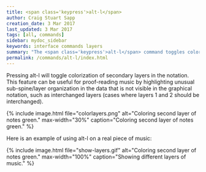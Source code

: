 ```yaml
---
title: <span class='keypress'>alt-l</span>
author: Craig Stuart Sapp
creation_date: 3 Mar 2017
last_updated: 3 Mar 2017
tags: [all, commands]
sidebar: mydoc_sidebar
keywords: interface commands layers
summary: "The <span class='keypress'>alt-l</span> command toggles coloring of secondary layers in the graphic notation."
permalink: /commands/alt-l/index.html
---
```


Pressing <span class="keypress">alt-l</span> will toggle colorization
of secondary layers in the notation.  This feature can be useful
for proof-reading music by highlighting unusual sub-spine/layer
organization in the data that is not visible in the graphical
notation, such as interchanged layers (cases where layers 1 and 2 should
be interchanged).


{% include image.html
	file="colorlayers.png"
	alt="Coloring second layer of notes green."
	max-width="30%"
	caption="Coloring second layer of notes green."
%}


Here is an example of using <span class="keypress">alt-l</span> on a real 
piece of music:

{% include image.html
	file="show-layers.gif"
	alt="Coloring second layer of notes green."
	max-width="100%"
	caption="Showing different layers of music."
%}



